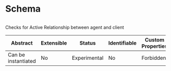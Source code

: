 
#  Schema

```
```

Checks for Active Relationship between agent and client

| Abstract | Extensible | Status | Identifiable | Custom Properties | Additional Properties | Defined In |
|----------|------------|--------|--------------|-------------------|-----------------------|------------|
| Can be instantiated | No | Experimental | No | Forbidden | Permitted | [check-relationship.json](check-relationship.json) |
